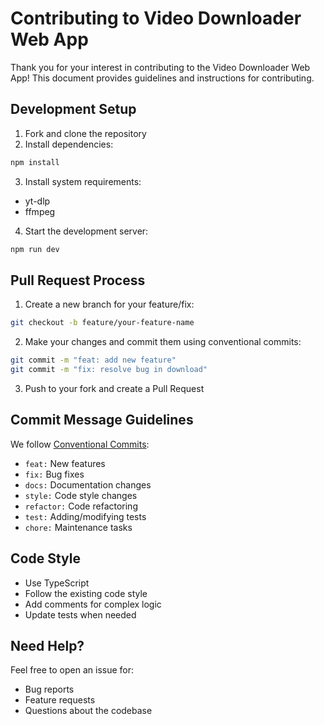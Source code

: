 # Contributing to Video Downloader Web App

Thank you for your interest in contributing to the Video Downloader Web App! This document provides guidelines and instructions for contributing.

## Development Setup

1. Fork and clone the repository
2. Install dependencies:
```bash
npm install
```
3. Install system requirements:
- yt-dlp
- ffmpeg

4. Start the development server:
```bash
npm run dev
```

## Pull Request Process

1. Create a new branch for your feature/fix:
```bash
git checkout -b feature/your-feature-name
```

2. Make your changes and commit them using conventional commits:
```bash
git commit -m "feat: add new feature"
git commit -m "fix: resolve bug in download"
```

3. Push to your fork and create a Pull Request

## Commit Message Guidelines

We follow [Conventional Commits](https://www.conventionalcommits.org/):

- `feat:` New features
- `fix:` Bug fixes
- `docs:` Documentation changes
- `style:` Code style changes
- `refactor:` Code refactoring
- `test:` Adding/modifying tests
- `chore:` Maintenance tasks

## Code Style

- Use TypeScript
- Follow the existing code style
- Add comments for complex logic
- Update tests when needed

## Need Help?

Feel free to open an issue for:
- Bug reports
- Feature requests
- Questions about the codebase
